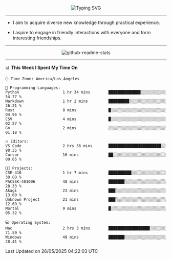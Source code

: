 <p align="center">
  <img src="https://readme-typing-svg.demolab.com?font=Fira+Code&weight=500&size=32&duration=2500&pause=1600&center=true&vCenter=true&random=false&width=1024&height=64&lines=Hi+there+%F0%9F%91%8B;I'm+delighted+you+could+make+it+here+%F0%9F%8E%89;I'm+Harry%2C+a+college+student+still+finding+my+way" alt="Typing SVG" />
</p>


---


- I aim to acquire diverse new knowledge through practical experience.

- I aspire to engage in friendly interactions with everyone and form interesting friendships.


---


<p align="center">
  <img src="https://github-readme-stats.vercel.app/api?username=Harry-Jing&show_icons=true" alt="github-readme-stats"/>
</p>


---

<!--START_SECTION:waka-->
📊 **This Week I Spent My Time On** 

```text
🕑︎ Time Zone: America/Los_Angeles

💬 Programming Languages: 
Python                   1 hr 34 mins        ██████████████░░░░░░░░░░░   54.77 % 
Markdown                 1 hr 2 mins         █████████░░░░░░░░░░░░░░░░   36.21 % 
Rust                     8 mins              █░░░░░░░░░░░░░░░░░░░░░░░░   04.96 % 
CSV                      4 mins              █░░░░░░░░░░░░░░░░░░░░░░░░   02.57 % 
Go                       2 mins              ░░░░░░░░░░░░░░░░░░░░░░░░░   01.18 % 

🔥 Editors: 
VS Code                  2 hrs 36 mins       ███████████████████████░░   90.35 % 
Cursor                   16 mins             ██░░░░░░░░░░░░░░░░░░░░░░░   09.65 % 

🐱‍💻 Projects: 
CSE-416                  1 hr 7 mins         ██████████░░░░░░░░░░░░░░░   38.88 % 
PACSSK-401006            48 mins             ███████░░░░░░░░░░░░░░░░░░   28.33 % 
Akagi                    23 mins             ███░░░░░░░░░░░░░░░░░░░░░░   13.60 % 
Unknown Project          21 mins             ███░░░░░░░░░░░░░░░░░░░░░░   12.69 % 
Mortal                   9 mins              █░░░░░░░░░░░░░░░░░░░░░░░░   05.32 % 

💻 Operating System: 
Mac                      2 hrs 3 mins        ██████████████████░░░░░░░   71.59 % 
Windows                  49 mins             ███████░░░░░░░░░░░░░░░░░░   28.41 % 
```


 Last Updated on 26/05/2025 04:22:03 UTC
<!--END_SECTION:waka-->
